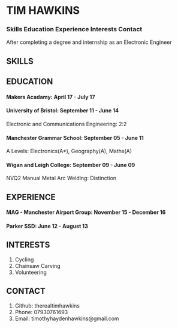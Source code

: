 # TIM HAWKINS #

### Skills Education Experience Interests Contact ###

After completing a degree and internship as an Electronic Engineer 

## SKILLS ##

## EDUCATION ##

#### Makers Acadamy: April 17 - July 17 ####

#### University of Bristol: September 11 - June 14 ####
Electronic and Communications Engineering: 2:2

#### Manchester Grammar School: September 05 - June 11 ####
A Levels: Electronics(A*), Geography(A), Maths(A)

#### Wigan and Leigh College: September 09 - June 09 ####
NVQ2 Manual Metal Arc Welding: Distinction

## EXPERIENCE ##

#### MAG - Manchester Airport Group: November 15 - December 16 ####

#### Parker SSD: June 12 - August 13 ####

## INTERESTS ##
<ol>
<li>Cycling</li>
<li>Chainsaw Carving</li>
<li>Volunteering</li>
</ol>

## CONTACT ##
<ol>
<li>Github: therealtimhawkins</li>
<li>Phone: 07930761693</li>
<li>Email: timothyhaydenhawkins@gmail.com</li>
</ol>
